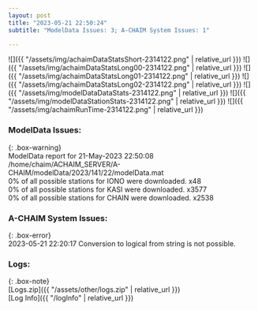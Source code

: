 ```yaml
---
layout: post
title: "2023-05-21 22:50:24"
subtitle: "ModelData Issues: 3; A-CHAIM System Issues: 1"

---
```


![]({{ "/assets/img/achaimDataStatsShort-2314122.png" | relative_url }})
![]({{ "/assets/img/achaimDataStatsLong00-2314122.png" | relative_url }})
![]({{ "/assets/img/achaimDataStatsLong01-2314122.png" | relative_url }})
![]({{ "/assets/img/achaimDataStatsLong02-2314122.png" | relative_url }})
![]({{ "/assets/img/modelDataDataStats-2314122.png" | relative_url }})
![]({{ "/assets/img/modelDataStationStats-2314122.png" | relative_url }})
![]({{ "/assets/img/achaimRunTime-2314122.png" | relative_url }})


### ModelData Issues:  
  
{: .box-warning}  
 ModelData report for 21-May-2023 22:50:08   
 /home/chaim/ACHAIM_SERVER/A-CHAIM/modelData/2023/141/22/modelData.mat   
 0% of all possible stations for IONO were downloaded. x48   
 0% of all possible stations for KASI were downloaded. x3577   
 0% of all possible stations for CHAIN were downloaded. x2538   
  
### A-CHAIM System Issues:  
  
{: .box-error}  
2023-05-21 22:20:17 Conversion to logical from string is not possible.  

### Logs:  
  
{: .box-note}  
[Logs.zip]({{ "/assets/other/logs.zip" | relative_url }})  
[Log Info]({{ "/logInfo" | relative_url }})  
